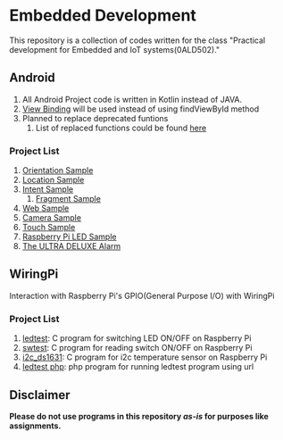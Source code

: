 # Embedded Development

This repository is a collection of codes written for the class "Practical development for Embedded and IoT systems(0ALD502)."

## Android

1. All Android Project code is written in Kotlin instead of JAVA.
2. [View Binding](https://developer.android.com/topic/libraries/view-binding) will be used instead of using findViewById method
3. Planned to replace deprecated funtions
    1. List of replaced functions could be found [here](./Android/replaced.md)

### Project List
1. [Orientation Sample](./Android/OrientationSample)
1. [Location Sample](./Android/LocationSample)
1. [Intent Sample](./Android/IntentSample)
    1. [Fragment Sample](./Android/FragmentSample)
1. [Web Sample](./Android/WebSample)
1. [Camera Sample](./Android/CameraSample)
1. [Touch Sample](./Android/TouchSample)
1. [Raspberry Pi LED Sample](./Android/RaspberryPiLEDSample)
1. [The ULTRA DELUXE Alarm](./Android/TheULTRADELUXEAlarm/)

## WiringPi
Interaction with Raspberry Pi's GPIO(General Purpose I/O) with WiringPi
### Project List
1. [ledtest](./WiringPi/ledtest.c):
C program for switching LED ON/OFF on Raspberry Pi
1. [swtest](./WiringPi/swtest.c):
C program for reading switch ON/OFF on Raspberry Pi
1. [i2c_ds1631](./WiringPi/i2c_ds1631.c):
C program for i2c temperature sensor on Raspberry Pi
1. [ledtest php](./WiringPi/ledtest.php):
php program for running ledtest program using url

## Disclaimer
**Please do not use programs in this repository *as-is* for purposes like assignments.**